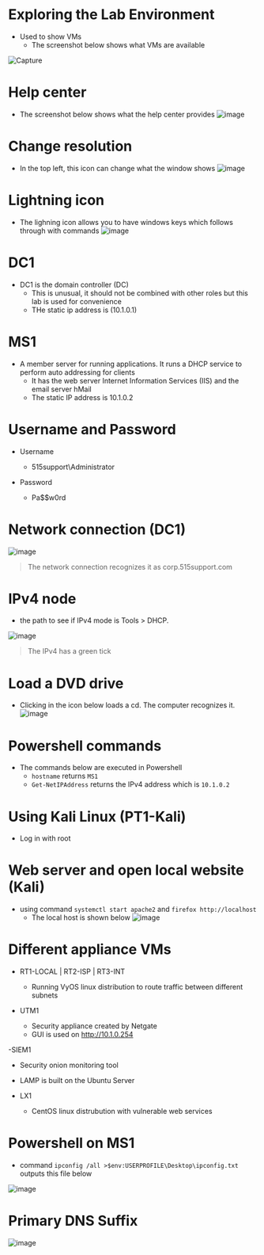 # Exploring the Lab Environment
- Used to show VMs 
  - The screenshot below shows what VMs are available
  
![Capture](https://user-images.githubusercontent.com/81980702/121715541-9f3db200-caa4-11eb-9be9-dd06c3a497d7.JPG)


# Help center
- The screenshot below shows what the help center provides
   ![image](https://user-images.githubusercontent.com/81980702/121715697-cbf1c980-caa4-11eb-8de4-0abd80d91ab7.png)

# Change resolution
- In the top left, this icon can change what the window shows
![image](https://user-images.githubusercontent.com/81980702/121715908-08bdc080-caa5-11eb-96aa-410d2b2a3776.png)

# Lightning icon 
- The lighning icon allows you to have windows keys which follows through with commands ![image](https://user-images.githubusercontent.com/81980702/121716174-55a19700-caa5-11eb-8be8-49f4f7cec858.png)

# DC1
- DC1 is the domain controller (DC)
  - This is unusual, it should not be combined with other roles but this lab is used for convenience
  - THe static ip address is (10.1.0.1)

# MS1
- A member server for running applications. It runs a DHCP service to perform auto addressing for clients
  - It has the web server Internet Information Services (IIS) and the email server hMail
  - The static IP address is 10.1.0.2

# Username and Password
- Username
  - 515support\Administrator

- Password
  - Pa$$w0rd 

# Network connection (DC1)
![image](https://user-images.githubusercontent.com/81980702/121717988-69e69380-caa7-11eb-9eea-a27bc901a4df.png)
> The network connection recognizes it as corp.515support.com

# IPv4 node
- the path to see if IPv4 mode is Tools > DHCP.

![image](https://user-images.githubusercontent.com/81980702/121719293-7a4b3e00-caa8-11eb-99df-3065caeb42f2.png)
> The IPv4 has a green tick 

# Load a DVD drive
- Clicking in the icon below loads a cd. The computer recognizes it.
![image](https://user-images.githubusercontent.com/81980702/121720430-ba122580-caa8-11eb-8702-96099ea15f00.png)

# Powershell commands
- The commands below are executed in Powershell
  - ``hostname`` returns ``MS1``
  - ``Get-NetIPAddress`` returns the IPv4 address which is ``10.1.0.2``

# Using Kali Linux (PT1-Kali)
- Log in with root

# Web server and open local website (Kali)
- using command ``systemctl start apache2`` and ``firefox http://localhost``
  - The local host is shown below
![image](https://user-images.githubusercontent.com/81980702/121721281-b4690f80-caa9-11eb-8efa-a87e92347c69.png)

# Different appliance VMs
- RT1-LOCAL | RT2-ISP | RT3-INT 
  - Running VyOS linux distribution to route traffic between different subnets

- UTM1
  - Security appliance created by Netgate 
  - GUI is used on http://10.1.0.254

-SIEM1 
 - Security onion monitoring tool

- LAMP is built on the Ubuntu Server 

- LX1
  - CentOS linux distrubution with vulnerable web services 

# Powershell on MS1
- command ``ipconfig /all >$env:USERPROFILE\Desktop\ipconfig.txt`` outputs this file below 

![image](https://user-images.githubusercontent.com/81980702/121722340-f181d180-caaa-11eb-9179-b3ee008e1073.png)

# Primary DNS Suffix
![image](https://user-images.githubusercontent.com/81980702/121722475-1bd38f00-caab-11eb-98ce-cb49a59914b4.png)

